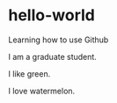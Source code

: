 # hello-world
Learning how to use Github

I am a graduate student. 

I like green.

I love watermelon.
